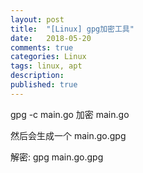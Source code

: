 ```yaml
---
layout: post
title:  "[Linux] gpg加密工具"
date:   2018-05-20
comments: true
categories: Linux
tags: linux, apt
description:
published: true
---
```


gpg -c main.go 加密 main.go

然后会生成一个 main.go.gpg


解密: gpg main.go.gpg



